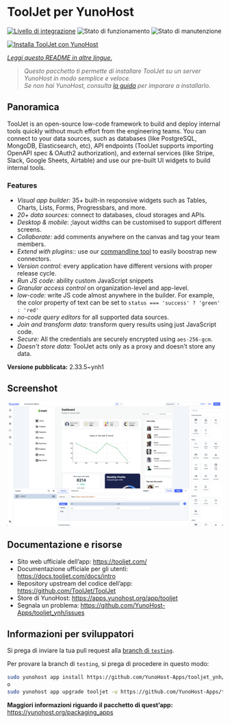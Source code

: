 <!--
N.B.: Questo README è stato automaticamente generato da <https://github.com/YunoHost/apps/tree/master/tools/readme_generator>
NON DEVE essere modificato manualmente.
-->

# ToolJet per YunoHost

[![Livello di integrazione](https://dash.yunohost.org/integration/tooljet.svg)](https://dash.yunohost.org/appci/app/tooljet) ![Stato di funzionamento](https://ci-apps.yunohost.org/ci/badges/tooljet.status.svg) ![Stato di manutenzione](https://ci-apps.yunohost.org/ci/badges/tooljet.maintain.svg)

[![Installa ToolJet con YunoHost](https://install-app.yunohost.org/install-with-yunohost.svg)](https://install-app.yunohost.org/?app=tooljet)

*[Leggi questo README in altre lingue.](./ALL_README.md)*

> *Questo pacchetto ti permette di installare ToolJet su un server YunoHost in modo semplice e veloce.*  
> *Se non hai YunoHost, consulta [la guida](https://yunohost.org/install) per imparare a installarlo.*

## Panoramica

ToolJet is an open-source low-code framework to build and deploy internal tools quickly without much effort from the engineering teams. You can connect to your data sources, such as databases (like PostgreSQL, MongoDB, Elasticsearch, etc), API endpoints (ToolJet supports importing OpenAPI spec & OAuth2 authorization), and external services (like Stripe, Slack, Google Sheets, Airtable) and use our pre-built UI widgets to build internal tools.

### Features

- *Visual app builder:* 35+ built-in responsive widgets such as Tables, Charts, Lists, Forms, Progressbars, and more.
- *20+ data sources:* connect to databases, cloud storages and APIs.
- *Desktop & mobile*: ;layout widths can be customised to support different screens. 
- *Collaborate:* add comments anywhere on the canvas and tag your team members.
- *Extend with plugins:*: use our [commandline tool](https://www.npmjs.com/package/tooljet) to easily boostrap new connectors.
- *Version control:* every application have different versions with proper release cycle.
- *Run JS code:* ability custom JavaScript snippets
- *Granular access control* on organization-level and app-level.
- *low-code:* write JS code almost anywhere in the builder. For example, the color property of text can be set to `status === 'success' ? 'green' : 'red'`
- *no-code query editors* for all supported data sources.
- *Join and transform data:* transform query results using just JavaScript code. 
- *Secure:* All the credentials are securely encrypted using `aes-256-gcm`.
- *Doesn't store data:* ToolJet acts only as a proxy and doesn't store any data.


**Versione pubblicata:** 2.33.5~ynh1

## Screenshot

![Screenshot di ToolJet](./doc/screenshots/example.png)

## Documentazione e risorse

- Sito web ufficiale dell’app: <https://tooljet.com/>
- Documentazione ufficiale per gli utenti: <https://docs.tooljet.com/docs/intro>
- Repository upstream del codice dell’app: <https://github.com/ToolJet/ToolJet>
- Store di YunoHost: <https://apps.yunohost.org/app/tooljet>
- Segnala un problema: <https://github.com/YunoHost-Apps/tooljet_ynh/issues>

## Informazioni per sviluppatori

Si prega di inviare la tua pull request alla [branch di `testing`](https://github.com/YunoHost-Apps/tooljet_ynh/tree/testing).

Per provare la branch di `testing`, si prega di procedere in questo modo:

```bash
sudo yunohost app install https://github.com/YunoHost-Apps/tooljet_ynh/tree/testing --debug
o
sudo yunohost app upgrade tooljet -u https://github.com/YunoHost-Apps/tooljet_ynh/tree/testing --debug
```

**Maggiori informazioni riguardo il pacchetto di quest’app:** <https://yunohost.org/packaging_apps>
